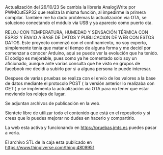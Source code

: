 Actualización del 26/10/23
Se cambia la libreria AnalogWrite por PWMOutESP32 que realiza la misma función, al impedirme la primera compilar. 
Tambien me ha dado problemas la actualización vía OTA, se soluciono conectando el módulo via USB y ya aparecio como puerto ota.

RELOJ CON TEMPERATURA, HUMEDAD Y SENSACIÓN TÉRMICA CON ESP32 Y ENVIO A BASE DE DATOS Y PUBLICACION DE WEB CON ESTOS DATOS.
Este proyecto comenzó con el confinamiento, no soy experto, simplemente tenia que matar el tiempo de alguna forma y me decidí por comenzar a conocer Arduino, aquí se puede ver la evolución que ha tenido.
El código es mejorable, pues como ya he comentado solo soy un aficionado, aunque ante varias consulta que he visto en grupos de facebook me decidí a subirlo por si a alguna persona le puede interesar.

Despues de varias pruebas se realiza con el envío de los valores a la base de datos mediante el protocolo POST ( la versión anterior lo realizaba con GET ) y se implementa la actualización via OTA para no tener que estar moviendo los relojes de lugar.

Se adjuntan archivos de publicación en la web.

Sientete libre de utilizar todo el contenido que está en el repositorio y si crees que lo puedes mejorar no dudes en hacerlo y compartirlo.

La web esta activa y funcionando en https://pruebas.jmts.es puedes pasar a verla.

El archivo STL de la caja esta publicado en https://www.thingiverse.com/thing:4808951
